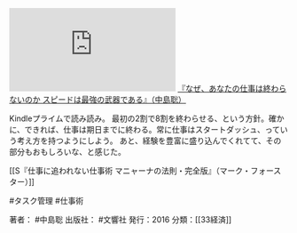 [![](https://gyazo.com/e9083ed4f0a4a9223116e0309cbebc6d.img)](http://amzn.to/2G0mdf0)
[『なぜ、あなたの仕事は終わらないのか スピードは最強の武器である』（中島聡）](https://amzn.to/2G0mdf0)

Kindleプライムで読み読み。
最初の2割で8割を終わらせる、という方針。確かに、できれば、仕事は期日までに終わる。常に仕事はスタートダッシュ、っていう考え方を持つようにしよう。
あと、経験を豊富に盛り込んでくれてて、その部分もおもしろいな、と感じた。

[[S『仕事に追われない仕事術 マニャーナの法則・完全版』（マーク・フォースター）]]

#タスク管理 #仕事術

著者： #中島聡
出版社： #文響社
発行：2016
分類：[[33経済]]